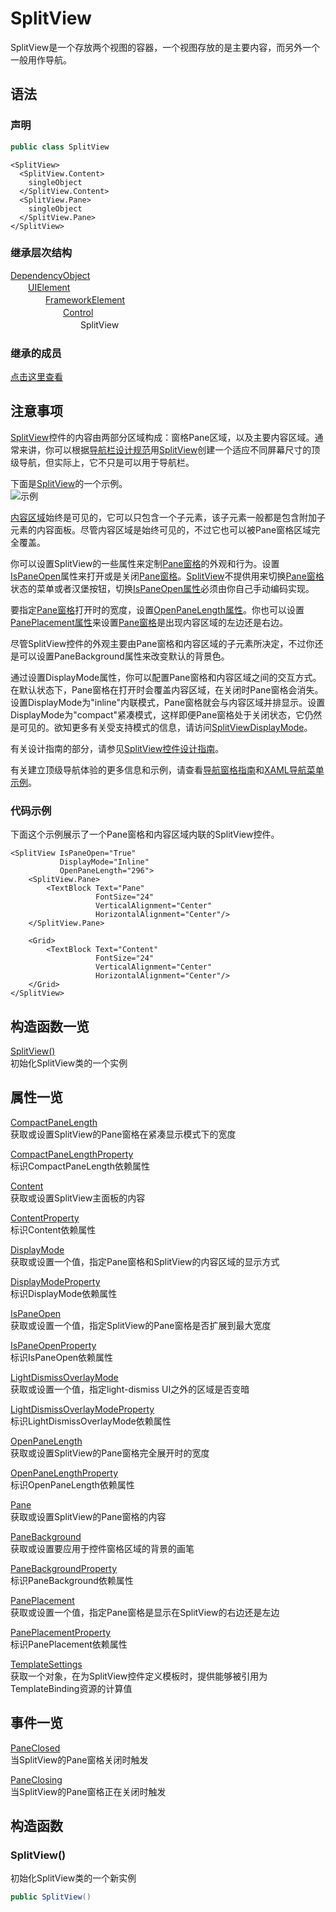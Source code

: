 # SplitView

SplitView是一个存放两个视图的容器，一个视图存放的是主要内容，而另外一个一般用作导航。

## 语法

### 声明

```C#
public class SplitView
```

```xaml
<SplitView>
  <SplitView.Content>
    singleObject
  </SplitView.Content>
  <SplitView.Pane>
    singleObject
  </SplitView.Pane>
</SplitView>
```

### 继承层次结构

[DependencyObject](https://docs.microsoft.com/en-us/uwp/api/windows.ui.xaml.dependencyobject)  
　　[UIElement](https://docs.microsoft.com/en-us/uwp/api/windows.ui.xaml.uielement)  
　　　　[FrameworkElement](https://docs.microsoft.com/en-us/uwp/api/windows.ui.xaml.frameworkelement)  
　　　　　　[Control](https://docs.microsoft.com/en-us/uwp/api/windows.ui.xaml.controls.control)  
　　　　　　　　SplitView

### 继承的成员

[点击这里查看](https://docs.microsoft.com/en-us/uwp/api/Windows.UI.Xaml.Controls.SplitView#syntax)

## 注意事项

[SplitView](https://docs.microsoft.com/en-us/uwp/api/windows.ui.xaml.controls.splitview)控件的内容由两部分区域构成：窗格Pane区域，以及主要内容区域。通常来讲，你可以根据[导航栏设计规范](http://msdn.microsoft.com/library/8fb52f5e-8e72-4604-9222-0b0ec6a97541)用[SplitView](https://docs.microsoft.com/en-us/uwp/api/windows.ui.xaml.controls.splitview)创建一个适应不同屏幕尺寸的顶级导航，但实际上，它不只是可以用于导航栏。  
  
下面是[SplitView](https://docs.microsoft.com/en-us/uwp/api/windows.ui.xaml.controls.splitview)的一个示例。  
![示例](https://docs.microsoft.com/en-us/uwp/api/windows.ui.xaml.controls/images/controls/splitviewbasic.png)  
  
[内容区域](https://docs.microsoft.com/en-us/uwp/api/windows.ui.xaml.controls.splitview#Windows_UI_Xaml_Controls_SplitView_Content)始终是可见的，它可以只包含一个子元素，该子元素一般都是包含附加子元素的内容面板。尽管内容区域是始终可见的，不过它也可以被Pane窗格区域完全覆盖。  

你可以设置SplitView的一些属性来定制[Pane窗格](https://docs.microsoft.com/en-us/uwp/api/windows.ui.xaml.controls.splitview#Windows_UI_Xaml_Controls_SplitView_Pane)的外观和行为。设置[IsPaneOpen](https://docs.microsoft.com/en-us/uwp/api/windows.ui.xaml.controls.splitview#Windows_UI_Xaml_Controls_SplitView_IsPaneOpen)属性来打开或是关闭[Pane窗格](https://docs.microsoft.com/en-us/uwp/api/windows.ui.xaml.controls.splitview#Windows_UI_Xaml_Controls_SplitView_Pane)。[SplitView](https://docs.microsoft.com/en-us/uwp/api/windows.ui.xaml.controls.splitview)不提供用来切换[Pane窗格](https://docs.microsoft.com/en-us/uwp/api/windows.ui.xaml.controls.splitview#Windows_UI_Xaml_Controls_SplitView_Pane)状态的菜单或者汉堡按钮，切换[IsPaneOpen属性](https://docs.microsoft.com/en-us/uwp/api/windows.ui.xaml.controls.splitview#Windows_UI_Xaml_Controls_SplitView_IsPaneOpen)必须由你自己手动编码实现。  

要指定[Pane窗格](https://docs.microsoft.com/en-us/uwp/api/windows.ui.xaml.controls.splitview#Windows_UI_Xaml_Controls_SplitView_IsPaneOpen)打开时的宽度，设置[OpenPaneLength属性](https://docs.microsoft.com/en-us/uwp/api/windows.ui.xaml.controls.splitview#Windows_UI_Xaml_Controls_SplitView_OpenPaneLength)。你也可以设置[PanePlacement属性](https://docs.microsoft.com/en-us/uwp/api/windows.ui.xaml.controls.splitview#Windows_UI_Xaml_Controls_SplitView_PanePlacement)来设置[Pane窗格](https://docs.microsoft.com/en-us/uwp/api/windows.ui.xaml.controls.splitview#Windows_UI_Xaml_Controls_SplitView_Pane)是出现内容区域的左边还是右边。  

尽管SplitView控件的外观主要由Pane窗格和内容区域的子元素所决定，不过你还是可以设置PaneBackground属性来改变默认的背景色。  

通过设置DisplayMode属性，你可以配置Pane窗格和内容区域之间的交互方式。在默认状态下，Pane窗格在打开时会覆盖内容区域，在关闭时Pane窗格会消失。设置DisplayMode为"inline"内联模式，Pane窗格就会与内容区域并排显示。设置DisplayMode为"compact"紧凑模式，这样即便Pane窗格处于关闭状态，它仍然是可见的。欲知更多有关受支持模式的信息，请访问[SplitViewDisplayMode](https://docs.microsoft.com/en-us/uwp/api/windows.ui.xaml.controls.splitviewdisplaymode)。  

有关设计指南的部分，请参见[SplitView控件设计指南](http://msdn.microsoft.com/library/e9e4537f-1160-4183-9a83-26602fcfdc9a)。  

有关建立顶级导航体验的更多信息和示例，请查看[导航窗格指南](http://msdn.microsoft.com/library/8fb52f5e-8e72-4604-9222-0b0ec6a97541)和[XAML导航菜单示例](http://go.microsoft.com/fwlink/p/?LinkId=619902&amp;clcid=0x409)。  

### 代码示例

下面这个示例展示了一个Pane窗格和内容区域内联的SplitView控件。  

```xaml
<SplitView IsPaneOpen="True"
           DisplayMode="Inline"
           OpenPaneLength="296">
    <SplitView.Pane>
        <TextBlock Text="Pane"
                   FontSize="24"
                   VerticalAlignment="Center"
                   HorizontalAlignment="Center"/>
    </SplitView.Pane>

    <Grid>
        <TextBlock Text="Content"
                   FontSize="24"
                   VerticalAlignment="Center"
                   HorizontalAlignment="Center"/>
    </Grid>
</SplitView>
```

## 构造函数一览

[SplitView()](https://docs.microsoft.com/en-us/uwp/api/Windows.UI.Xaml.Controls.SplitView#Windows_UI_Xaml_Controls_SplitView__ctor)  
初始化SplitView类的一个实例  

## 属性一览

[CompactPaneLength](https://docs.microsoft.com/en-us/uwp/api/Windows.UI.Xaml.Controls.SplitView#Windows_UI_Xaml_Controls_SplitView_CompactPaneLength)  
获取或设置SplitView的Pane窗格在紧凑显示模式下的宽度  

[CompactPaneLengthProperty](https://docs.microsoft.com/en-us/uwp/api/Windows.UI.Xaml.Controls.SplitView#Windows_UI_Xaml_Controls_SplitView_CompactPaneLengthProperty)  
标识CompactPaneLength依赖属性  

[Content](https://docs.microsoft.com/en-us/uwp/api/Windows.UI.Xaml.Controls.SplitView#Windows_UI_Xaml_Controls_SplitView_Content)  
获取或设置SplitView主面板的内容  

[ContentProperty](https://docs.microsoft.com/en-us/uwp/api/Windows.UI.Xaml.Controls.SplitView#Windows_UI_Xaml_Controls_SplitView_ContentProperty)  
标识Content依赖属性  

[DisplayMode](https://docs.microsoft.com/en-us/uwp/api/Windows.UI.Xaml.Controls.SplitView#Windows_UI_Xaml_Controls_SplitView_DisplayMode)  
获取或设置一个值，指定Pane窗格和SplitView的内容区域的显示方式  

[DisplayModeProperty](https://docs.microsoft.com/en-us/uwp/api/Windows.UI.Xaml.Controls.SplitView#Windows_UI_Xaml_Controls_SplitView_DisplayModeProperty)  
标识DisplayMode依赖属性  

[IsPaneOpen](https://docs.microsoft.com/en-us/uwp/api/Windows.UI.Xaml.Controls.SplitView#Windows_UI_Xaml_Controls_SplitView_IsPaneOpen)  
获取或设置一个值，指定SplitView的Pane窗格是否扩展到最大宽度  

[IsPaneOpenProperty](https://docs.microsoft.com/en-us/uwp/api/Windows.UI.Xaml.Controls.SplitView#Windows_UI_Xaml_Controls_SplitView_IsPaneOpenProperty)  
标识IsPaneOpen依赖属性  

[LightDismissOverlayMode](https://docs.microsoft.com/en-us/uwp/api/Windows.UI.Xaml.Controls.SplitView#Windows_UI_Xaml_Controls_SplitView_LightDismissOverlayMode)  
获取或设置一个值，指定light-dismiss UI之外的区域是否变暗  

[LightDismissOverlayModeProperty](https://docs.microsoft.com/en-us/uwp/api/Windows.UI.Xaml.Controls.SplitView#Windows_UI_Xaml_Controls_SplitView_LightDismissOverlayModeProperty)  
标识LightDismissOverlayMode依赖属性  

[OpenPaneLength](https://docs.microsoft.com/en-us/uwp/api/Windows.UI.Xaml.Controls.SplitView#Windows_UI_Xaml_Controls_SplitView_OpenPaneLength)  
获取或设置SplitView的Pane窗格完全展开时的宽度  

[OpenPaneLengthProperty](https://docs.microsoft.com/en-us/uwp/api/Windows.UI.Xaml.Controls.SplitView#Windows_UI_Xaml_Controls_SplitView_OpenPaneLengthProperty)  
标识OpenPaneLength依赖属性  

[Pane](https://docs.microsoft.com/en-us/uwp/api/Windows.UI.Xaml.Controls.SplitView#Windows_UI_Xaml_Controls_SplitView_Pane)  
获取或设置SplitView的Pane窗格的内容  

[PaneBackground](https://docs.microsoft.com/en-us/uwp/api/Windows.UI.Xaml.Controls.SplitView#Windows_UI_Xaml_Controls_SplitView_PaneBackground)  
获取或设置要应用于控件窗格区域的背景的画笔  

[PaneBackgroundProperty](https://docs.microsoft.com/en-us/uwp/api/Windows.UI.Xaml.Controls.SplitView#Windows_UI_Xaml_Controls_SplitView_PaneBackgroundProperty)  
标识PaneBackground依赖属性  

[PanePlacement](https://docs.microsoft.com/en-us/uwp/api/Windows.UI.Xaml.Controls.SplitView#Windows_UI_Xaml_Controls_SplitView_PanePlacement)  
获取或设置一个值，指定Pane窗格是显示在SplitView的右边还是左边  

[PanePlacementProperty](https://docs.microsoft.com/en-us/uwp/api/Windows.UI.Xaml.Controls.SplitView#Windows_UI_Xaml_Controls_SplitView_PanePlacementProperty)  
标识PanePlacement依赖属性  

[TemplateSettings](https://docs.microsoft.com/en-us/uwp/api/Windows.UI.Xaml.Controls.SplitView#Windows_UI_Xaml_Controls_SplitView_TemplateSettings)  
获取一个对象，在为SplitView控件定义模板时，提供能够被引用为TemplateBinding资源的计算值  

## 事件一览

[PaneClosed](https://docs.microsoft.com/en-us/uwp/api/Windows.UI.Xaml.Controls.SplitView#Windows_UI_Xaml_Controls_SplitView_PaneClosed)  
当SplitView的Pane窗格关闭时触发  

[PaneClosing](https://docs.microsoft.com/en-us/uwp/api/Windows.UI.Xaml.Controls.SplitView#Windows_UI_Xaml_Controls_SplitView_PaneClosing)  
当SplitView的Pane窗格正在关闭时触发  

## 构造函数

### SplitView()  

初始化SplitView类的一个新实例  

```C#
public SplitView()
```

